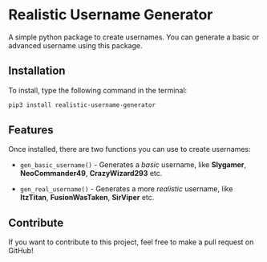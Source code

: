 # Realistic Username Generator

A simple python package to create usernames. You can generate a basic or advanced username using this package.

## Installation

To install, type the following command in the terminal:

```bash
pip3 install realistic-username-generator
```

## Features

Once installed, there are two functions you can use to create usernames:

- `gen_basic_username()` - Generates a _basic_ username, like **Slygamer**, **NeoCommander49**, **CrazyWizard293** etc.

- `gen_real_username()` - Generates a more _realistic_ username, like **ItzTitan**, **FusionWasTaken**, **SirViper** etc.

## Contribute

If you want to contribute to this project, feel free to make a pull request on GitHub!

